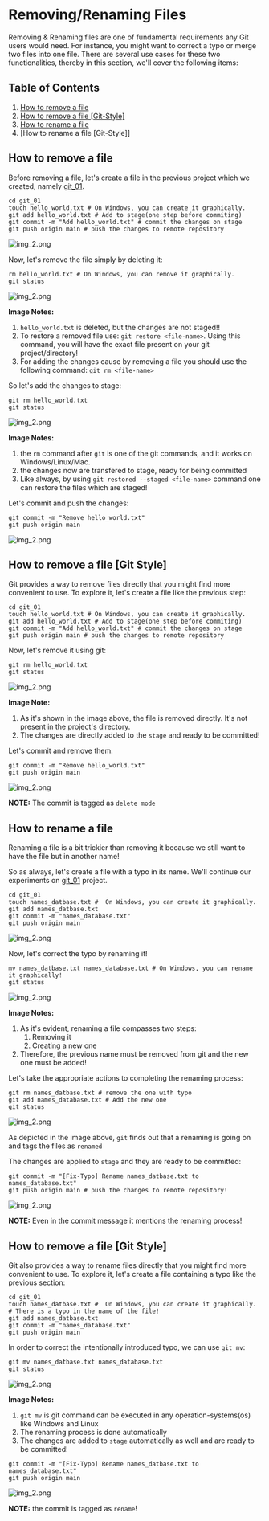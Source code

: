 # Removing/Renaming Files

Removing & Renaming files are one of fundamental requirements any Git users would need.
For instance, you might want to correct a typo or merge two files into one file. 
There are several use cases for these two functionalities, thereby in this section, we'll cover the following items:

## Table of Contents
1. [How to remove a file](#how-to-remove-a-file)
2. [How to remove a file [Git-Style]](#how-to-remove-a-file-git-style)
3. [How to rename a file](#how-to-rename-a-file)
4. [How to rename a file [Git-Style]]


## How to remove a file

Before removing a file, let's create a file in the previous project which we created, namely [git_01](https://github.com/pooya-mohammadi/git_01/).

```commandline
cd git_01
touch hello_world.txt # On Windows, you can create it graphically.
git add hello_world.txt # Add to stage(one step before commiting)
git commit -m "Add hello_world.txt" # commit the changes on stage
git push origin main # push the changes to remote repository
```
![img_2.png](images/remove-rename-files/add_hello_world.png)

Now, let's remove the file simply by deleting it:
```commandline
rm hello_world.txt # On Windows, you can remove it graphically.
git status
```

![img_2.png](images/remove-rename-files/rm_file.png)

**Image Notes:**
1. `hello_world.txt` is deleted, but the changes are not staged!!
2. To restore a removed file use: `git restore <file-name>`. Using this command, you will have the exact file present on your git project/directory!
3. For adding the changes cause by removing a file you should use the following command: `git rm <file-name>`

So let's add the changes to stage:
```commandline
git rm hello_world.txt 
git status
```
![img_2.png](images/remove-rename-files/rm_file.png)

**Image Notes:** 
1. the `rm` command after `git` is one of the git commands, and it works on Windows/Linux/Mac.
2. the changes now are transfered to stage, ready for being committed
3. Like always, by using `git restored --staged <file-name>` command one can restore the files which are staged!

Let's commit and push the changes:
```commandline
git commit -m "Remove hello_world.txt"
git push origin main
```

![img_2.png](images/remove-rename-files/push_rm.png)

## How to remove a file [Git Style]
Git provides a way to remove files directly that you might find more convenient to use. To explore it, let's create a file like the previous step:
```commandline
cd git_01
touch hello_world.txt # On Windows, you can create it graphically.
git add hello_world.txt # Add to stage(one step before commiting)
git commit -m "Add hello_world.txt" # commit the changes on stage
git push origin main # push the changes to remote repository
```
Now, let's remove it using git:
```commandline
git rm hello_world.txt
git status
```

![img_2.png](images/remove-rename-files/rm-git-style.png)

**Image Note:**
1. As it's shown in the image above, the file is removed directly. It's not present in the project's directory.
2. The changes are directly added to the `stage` and ready to be committed!

Let's commit and remove them:
```commandline
git commit -m "Remove hello_world.txt"
git push origin main 
```
![img_2.png](images/remove-rename-files/push-rm-git-style.png)

**NOTE:** The commit is tagged as `delete mode`

## How to rename a file

Renaming a file is a bit trickier than removing it because we still want to have the file but in another name!

So as always, let's create a file with a typo in its name. We'll continue our experiments on [git_01](https://github.com/pooya-mohammadi/git_01/) project.


```commandline
cd git_01
touch names_datbase.txt #  On Windows, you can create it graphically.
git add names_datbase.txt
git commit -m "names_database.txt"
git push origin main
```
![img_2.png](images/remove-rename-files/rename-add-file.png)

Now, let's correct the typo by renaming it!

```commandline
mv names_datbase.txt names_database.txt # On Windows, you can rename it graphically!
git status
```

![img_2.png](images/remove-rename-files/rename_file.png)

**Image Notes:**
1. As it's evident, renaming a file compasses two steps:
   1. Removing it
   2. Creating a new one
2. Therefore, the previous name must be removed from git and the new one must be added!

Let's take the appropriate actions to completing the renaming process:
```commandline
git rm names_datbase.txt # remove the one with typo
git add names_database.txt # Add the new one
git status
```

![img_2.png](images/remove-rename-files/rm-add-file.png)

As depicted in the image above, `git` finds out that a renaming is going on and tags the files as `renamed` 

The changes are applied to `stage` and they are ready to be committed:
```commandline
git commit -m "[Fix-Typo] Rename names_datbase.txt to names_database.txt"
git push origin main # push the changes to remote repository!
```
![img_2.png](images/remove-rename-files/commit-rename.png)

**NOTE:** Even in the commit message it mentions the renaming process!

## How to remove a file [Git Style]
Git also provides a way to rename files directly that you might find more convenient to use. 
To explore it, let's create a file containing a typo like the previous section:
```commandline
cd git_01
touch names_datbase.txt #  On Windows, you can create it graphically.
# There is a typo in the name of the file!
git add names_datbase.txt
git commit -m "names_database.txt"
git push origin main
```

In order to correct the intentionally introduced typo, we can use `git mv`:
```commandline
git mv names_datbase.txt names_database.txt 
git status
```

![img_2.png](images/remove-rename-files/mv-git-style.png)

**Image Notes:**
1. `git mv` is git command can be executed in any operation-systems(os) like Windows and Linux
2. The renaming process is done automatically
3. The changes are added to `stage` automatically as well and are ready to be committed!

```commandline
git commit -m "[Fix-Typo] Rename names_datbase.txt to names_database.txt"
git push origin main
```

![img_2.png](images/remove-rename-files/push-mv-git-style.png)

**NOTE:** the commit is tagged as `rename`!